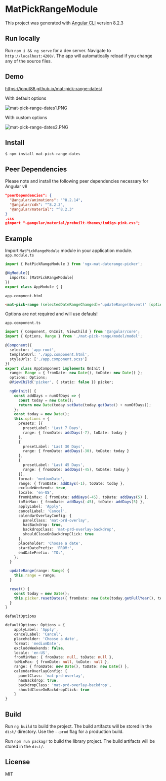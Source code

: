 # MatPickRangeModule

This project was generated with [Angular CLI](https://github.com/angular/angular-cli) version 8.2.3

## Run locally

Run `npm i && ng serve` for a dev server. Navigate to `http://localhost:4200/`. The app will automatically reload if you change any of the source files.

## Demo

https://ionut88.github.io/mat-pick-range-dates/

With default options

![mat-pick-range-dates1.PNG](https://raw.githubusercontent.com/ionut88/mat-pick-range-dates/master/src/assets/img/mat-pick-range-dates1.PNG)

With custom options

![mat-pick-range-dates2.PNG](https://raw.githubusercontent.com/ionut88/mat-pick-range-dates/master/src/assets/img/mat-pick-range-dates2.PNG)

## Install

```
$ npm install mat-pick-range-dates
```

## Peer Dependencies

Please note and install the following peer dependencies necessary for Angular v8

```json
"peerDependencies": {
  "@angular/animations": "^8.2.14",
  "@angular/cdk": "^8.2.3",
  "@angular/material": "^8.2.3"
}
.css
@import "~@angular/material/prebuilt-themes/indigo-pink.css";

```

## Example

Import `MatPickRangeModule` module in your application module.
`app.module.ts`
```typescript
import { MatPickRangeModule } from 'ngx-mat-daterange-picker';

@NgModule({
  imports: [MatPickRangeModule]
})
export class AppModule { }
```

`app.compnent.html`
```html
<mat-pick-range (selectedDateRangeChanged)="updateRange($event)" [options]="options" #picker></mat-pick-range>
```

Options are not required and will use defauls!

`app.component.ts`
```typescript
import { Component, OnInit, ViewChild } from '@angular/core';
import { Options, Range } from './mat-pick-range/model/model';

@Component({
  selector: 'app-root',
  templateUrl: './app.component.html',
  styleUrls: ['./app.component.scss']
})
export class AppComponent implements OnInit {
  range: Range = { fromDate: new Date(), toDate: new Date() };
  options: Options;
  @ViewChild('picker', { static: false }) picker;

  ngOnInit() {
    const addDays = numOfDays => {
      const today = new Date();
      return new Date(today.setDate(today.getDate() + numOfDays));
    };
    const today = new Date();
    this.options = {
      presets: [{
        presetLabel: 'Last 7 Days',
        range: { fromDate: addDays(-7), toDate: today }
      },
      {
        presetLabel: 'Last 30 Days',
        range: { fromDate: addDays(-30), toDate: today }
      },
      {
        presetLabel: 'Last 45 Days',
        range: { fromDate: addDays(-45), toDate: today }
      }],
      format: 'mediumDate',
      range: { fromDate: addDays(-1), toDate: today },
      excludeWeekends: true,
      locale: 'en-US',
      fromMinMax: { fromDate: addDays(-45), toDate: addDays(5) },
      toMinMax: { fromDate: addDays(-45), toDate: addDays(5) },
      applyLabel: 'Apply',
      cancelLabel: 'Cancel',
      calendarOverlayConfig: {
        panelClass: 'mat-prd-overlay',
        hasBackdrop: true,
        backdropClass: 'mat-prd-overlay-backdrop',
        shouldCloseOnBackdropClick: true
      },
      placeholder: 'Choose a date',
      startDatePrefix: 'FROM:',
      endDatePrefix: 'TO:',
    };
  }

  updateRange(range: Range) {
    this.range = range;
  }

  reset() {
    const today = new Date();
    this.picker.resetDates({ fromDate: new Date(today.getFullYear(), today.getMonth(), today.getDate() - 1), toDate: today });
  }
}
```

`defaultOptions`
```typescript
defaultOptions: Options = {
    applyLabel: 'Apply',
    cancelLabel: 'Cancel',
    placeholder: 'Choose a date',
    format: 'mediumDate',
    excludeWeekends: false,
    locale: 'en-US',
    fromMinMax: { fromDate: null, toDate: null },
    toMinMax: { fromDate: null, toDate: null },
    range: { fromDate: new Date(), toDate: new Date() },
    calendarOverlayConfig: {
      panelClass: 'mat-prd-overlay',
      hasBackdrop: true,
      backdropClass: 'mat-prd-overlay-backdrop',
      shouldCloseOnBackdropClick: true
    }
}
```

## Build

Run `ng build` to build the project. The build artifacts will be stored in the `dist/` directory. Use the `--prod` flag for a production build.

Run `npm run packagr` to build the library project. The build artifacts will be stored in the `dist/`. 


## License

MIT
